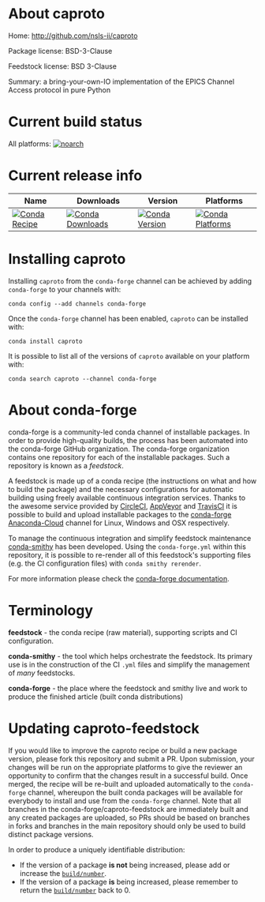 About caproto
=============

Home: http://github.com/nsls-ii/caproto

Package license: BSD-3-Clause

Feedstock license: BSD 3-Clause

Summary: a bring-your-own-IO implementation of the EPICS Channel Access protocol in pure Python



Current build status
====================

All platforms:
[![noarch](https://img.shields.io/circleci/project/github/conda-forge/caproto-feedstock/master.svg?label=noarch)](https://circleci.com/gh/conda-forge/caproto-feedstock)

Current release info
====================

| Name | Downloads | Version | Platforms |
| --- | --- | --- | --- |
| [![Conda Recipe](https://img.shields.io/badge/recipe-caproto-green.svg)](https://anaconda.org/conda-forge/caproto) | [![Conda Downloads](https://img.shields.io/conda/dn/conda-forge/caproto.svg)](https://anaconda.org/conda-forge/caproto) | [![Conda Version](https://img.shields.io/conda/vn/conda-forge/caproto.svg)](https://anaconda.org/conda-forge/caproto) | [![Conda Platforms](https://img.shields.io/conda/pn/conda-forge/caproto.svg)](https://anaconda.org/conda-forge/caproto) |

Installing caproto
==================

Installing `caproto` from the `conda-forge` channel can be achieved by adding `conda-forge` to your channels with:

```
conda config --add channels conda-forge
```

Once the `conda-forge` channel has been enabled, `caproto` can be installed with:

```
conda install caproto
```

It is possible to list all of the versions of `caproto` available on your platform with:

```
conda search caproto --channel conda-forge
```


About conda-forge
=================

conda-forge is a community-led conda channel of installable packages.
In order to provide high-quality builds, the process has been automated into the
conda-forge GitHub organization. The conda-forge organization contains one repository
for each of the installable packages. Such a repository is known as a *feedstock*.

A feedstock is made up of a conda recipe (the instructions on what and how to build
the package) and the necessary configurations for automatic building using freely
available continuous integration services. Thanks to the awesome service provided by
[CircleCI](https://circleci.com/), [AppVeyor](https://www.appveyor.com/)
and [TravisCI](https://travis-ci.org/) it is possible to build and upload installable
packages to the [conda-forge](https://anaconda.org/conda-forge)
[Anaconda-Cloud](https://anaconda.org/) channel for Linux, Windows and OSX respectively.

To manage the continuous integration and simplify feedstock maintenance
[conda-smithy](https://github.com/conda-forge/conda-smithy) has been developed.
Using the ``conda-forge.yml`` within this repository, it is possible to re-render all of
this feedstock's supporting files (e.g. the CI configuration files) with ``conda smithy rerender``.

For more information please check the [conda-forge documentation](https://conda-forge.org/docs/).

Terminology
===========

**feedstock** - the conda recipe (raw material), supporting scripts and CI configuration.

**conda-smithy** - the tool which helps orchestrate the feedstock.
                   Its primary use is in the construction of the CI ``.yml`` files
                   and simplify the management of *many* feedstocks.

**conda-forge** - the place where the feedstock and smithy live and work to
                  produce the finished article (built conda distributions)


Updating caproto-feedstock
==========================

If you would like to improve the caproto recipe or build a new
package version, please fork this repository and submit a PR. Upon submission,
your changes will be run on the appropriate platforms to give the reviewer an
opportunity to confirm that the changes result in a successful build. Once
merged, the recipe will be re-built and uploaded automatically to the
`conda-forge` channel, whereupon the built conda packages will be available for
everybody to install and use from the `conda-forge` channel.
Note that all branches in the conda-forge/caproto-feedstock are
immediately built and any created packages are uploaded, so PRs should be based
on branches in forks and branches in the main repository should only be used to
build distinct package versions.

In order to produce a uniquely identifiable distribution:
 * If the version of a package **is not** being increased, please add or increase
   the [``build/number``](https://conda.io/docs/user-guide/tasks/build-packages/define-metadata.html#build-number-and-string).
 * If the version of a package **is** being increased, please remember to return
   the [``build/number``](https://conda.io/docs/user-guide/tasks/build-packages/define-metadata.html#build-number-and-string)
   back to 0.
